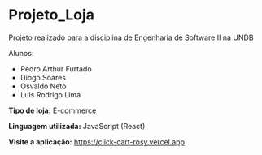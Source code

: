 # Projeto_Loja

Projeto realizado para a disciplina de Engenharia de Software II na UNDB  

Alunos:  
- Pedro Arthur Furtado  
- Diogo Soares  
- Osvaldo Neto  
- Luis Rodrigo Lima  

**Tipo de loja:** E-commerce

**Linguagem utilizada:** JavaScript (React)

**Visite a aplicação:** https://click-cart-rosy.vercel.app
 